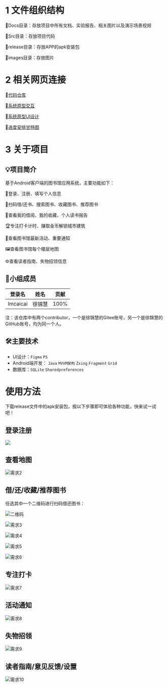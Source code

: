 #  1 文件组织结构
📌Docs目录：存放项目中所有文档、实验报告、相关图片以及演示场景视频

📌Src目录：存放项目代码

📌release目录：存放APP的apk安装包

📌images目录：存放图片

# 2 相关网页连接
🔗[代码仓库](https://gitee.com/imcaicai/library)

🔗[系统原型交互](https://www.figma.com/proto/CGypQMhJVQD08ZIIsiDeGe/%E5%9B%BE%E4%B9%A6%E9%A6%86%E7%B3%BB%E7%BB%9F?node-id=11%3A902&scaling=scale-down&starting-point-node-id=41%3A1813)

🔗[系统原型UI设计](https://www.figma.com/file/CGypQMhJVQD08ZIIsiDeGe/%E5%9B%BE%E4%B9%A6%E9%A6%86%E7%B3%BB%E7%BB%9F?node-id=0%3A1)

🔗[进度安排甘特图](https://gantt.mindsup.cn/share/V9TE66cKp)

# 3 关于项目
## 💡项目简介
基于Android客户端的图书馆应用系统，主要功能如下：

🔑登录、注册、填写个人信息

📖扫码借/还书、搜索图书、收藏图书、推荐图书

📜查看我的借阅、我的收藏、个人读书报告

🏆专注打卡计时、赚取金币解锁城市建筑

📢查看图书馆最新活动、重要通知

🖼查看图书馆每个楼层地图

⚙查看读者指南、失物招领信息

## 👩小组成员
| 登录名   | 姓名   | 贡献 |
| -------- | ------ | ---- |
| Imcaicai | 徐锦慧 | 100% |

注：该仓库中有两个contributor，一个是徐锦慧的Gitee账号，另一个是徐锦慧的GitHub账号，均为同一个人。

## 🛠主要技术
- UI设计：`Figma`  `PS`
- Android端开发： `Java`  `MVVM架构`  `Zxing`  `Fragment`  `Grid`
- 数据库：`SQLite`  `Sharedpreferences`

# 使用方法

下载release文件中的apk安装包，按以下步骤即可体验各种功能，快来试一试吧！

## 登录注册

![](./images/需求1.png)



## 查看地图

![需求2](./images/需求2.png)



## 借/还/收藏/推荐图书

任选其中一个二维码进行扫码借还图书：

![二维码](./images/二维码.png)

![需求3](./images/需求3.png)

![需求4](./images/需求4.png)

![需求5](./images/需求5.png)

![需求6](./images/需求6.png)



## 专注打卡

![需求7](./images/需求7.png)



## 活动通知

![需求8](./images/需求8.png)



## 失物招领

![需求9](./images/需求9.png)



## 读者指南/意见反馈/设置

![需求10](./images/需求10.png)


